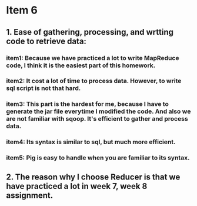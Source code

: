 Item 6
====================
## 1.  Ease of gathering, processing, and wrtting code to retrieve data:
  
### item1: Because we have practiced a lot to write MapReduce code, I think it is the easiest part of this homework.

### item2: It cost a lot of time to process data. However, to write sql script is not that hard.

### item3: This part is the hardest for me, because   I have to generate the jar file everytime I modified the code. And also we are not familiar with sqoop. It's efficient to gather and process data. 

### item4: Its syntax is similar to sql, but much more efficient.

### item5: Pig is easy to handle when you are familiar to its syntax.


## 2. The reason why I choose Reducer is that we have practiced a lot in week 7, week 8 assignment.